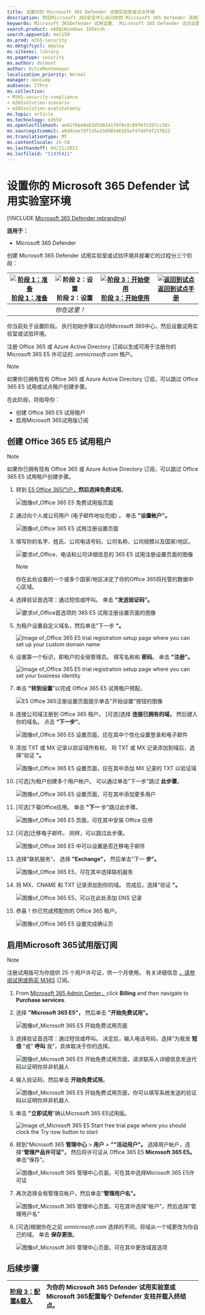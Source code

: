 ```yaml
---
title: 设置你的 Microsoft 365 Defender 试用实验室或试点环境
description: 然后Microsoft 365安全中心访问你的 Microsoft 365 Defender 试用实验室环境
keywords: Microsoft 365Defender 试用设置， Microsoft 365 Defender 试点设置， 尝试 Microsoft 365 Defender， Microsoft 365 Defender 评估实验室设置
search.product: eADQiWindows 10XVcnh
search.appverid: met150
ms.prod: m365-security
ms.mktglfcycl: deploy
ms.sitesec: library
ms.pagetype: security
ms.author: dolmont
author: DulceMontemayor
localization_priority: Normal
manager: dansimp
audience: ITPro
ms.collection:
- M365-security-compliance
- m365solution-scenario
- m365solution-evalutatemtp
ms.topic: article
ms.technology: m365d
ms.openlocfilehash: ae81f6be0a83d5d0141f0f0c8c89f8f2207cc56c
ms.sourcegitcommit: a8d8cee7df535a150985d6165afdfddfdf21f622
ms.translationtype: MT
ms.contentlocale: zh-CN
ms.lasthandoff: 04/21/2021
ms.locfileid: "51935421"
---
```

# <a name="set-up-your-microsoft-365-defender-trial-lab-environment"></a>设置你的 Microsoft 365 Defender 试用实验室环境 

[!INCLUDE [Microsoft 365 Defender rebranding](../includes/microsoft-defender.md)]


**适用于：**
- Microsoft 365 Defender 


创建 Microsoft 365 Defender 试用实验室或试验环境并部署它的过程分三个阶段：

|[![阶段 1：准备](../../media/phase-diagrams/prepare.png)](prepare-m365d-eval.md)<br/>[阶段 1：准备](prepare-m365d-eval.md) |![阶段 2：设置](../../media/phase-diagrams/setup.png)<br/>阶段 2：设置 |[![阶段 3：开始使用](../../media/phase-diagrams/onboard.png)](config-m365d-eval.md)<br/>[阶段 3：开始使用](config-m365d-eval.md) | [![返回到试点](../../media/phase-diagrams/backtopilot.png)](m365d-pilot.md)<br/>[返回到试点手册](m365d-pilot.md) |
|--|--|--|--|
||*你在这里！*  | | |


你当前处于设置阶段。 执行初始步骤以访问Microsoft 365中心，然后设置试用实验室或试验环境。

注册 Office 365 或 Azure Active Directory 订阅以生成可用于注册你的 Microsoft 365 E5 许可证的 *.onmicrosoft.com* 租户。 

>[!NOTE]
>如果你已拥有现有 Office 365 或 Azure Active Directory 订阅，可以跳过 Office 365 E5 试用或试点租户创建步骤。

在此阶段，将指导你：
- 创建 Office 365 E5 试用租户
- 启用Microsoft 365试用版订阅


## <a name="create-an-office-365-e5-trial-tenant"></a>创建 Office 365 E5 试用租户
>[!NOTE]
>如果你已拥有现有 Office 365 或 Azure Active Directory 订阅，可以跳过 Office 365 E5 试用租户创建步骤。

1. 转到 [E5 Office 365门户，](https://www.microsoft.com/microsoft-365/business/office-365-enterprise-e5-business-software?activetab=pivot%3aoverviewtab)**然后选择免费试用**。

   ![图像of_Office 365 E5 免费试用版页面](../../media/mtp-eval-9.png)
  
2. 通过向个人或公司用户 (电子邮件地址完成) 。 单击 **"设置帐户"。**

   ![图像of_Office 365 E5 试用注册设置页面](../../media/mtp-eval-10.png)

3. 填写你的名字、姓氏、公司电话号码、公司名称、公司规模以及国家/地区。  

   ![要求of_Office、电话和公司详细信息的 365 E5 试用注册设置页面的图像](../../media/mtp-eval-11.png)
   
   > [!NOTE]
   > 你在此处设置的一个或多个国家/地区决定了你的Office 365将托管的数据中心区域。
  
4. 选择验证首选项：通过短信或呼叫。 单击 **"发送验证码"。** 

   ![要求of_Office首选项的 365 E5 试用注册设置页面的图像](../../media/mtp-eval-12.png)

5. 为租户设置自定义域名，然后单击"下一步 **"。**

   ![Image of_Office 365 E5 trial registration setup page where you can set up your custom domain name](../../media/mtp-eval-13.png)
 
6. 设置第一个标识，即租户的全局管理员。 填写名称和 **密码**。 单击 **"注册"。**

   ![Image of_Office 365 E5 trial registration setup page where you can set your business identity](../../media/mtp-eval-14.png)

7. 单击 **"转到设置**"以完成 Office 365 E5 试用租户预配。

   ![E5 Office 365注册设置页面提示单击"开始设置"按钮的图像](../../media/mtp-eval-15.png)

8. 连接公司域注册到 Office 365 租户。 [可选]选择 **连接已拥有的域，** 然后键入你的域名。 点击 **“下一步”**。

   ![图像of_Office 365 E5 设置页面，应在其中个性化设置登录和电子邮件](../../media/mtp-eval-16.png)
 
9. 添加 TXT 或 MX 记录以验证域所有权。 将 TXT 或 MX 记录添加到域后，选择"验证 **"。**

   ![图像of_Office 365 E5 设置页面，应在其中添加 MX 记录的 TXT 以验证域](../../media/mtp-eval-17.png)
 
10. [可选]为租户创建多个用户帐户。 可以通过单击"下一步"跳过 **此步骤**。

    ![图像of_Office 365 E5 设置页面，可在其中添加更多用户](../../media/mtp-eval-18.png)
 
11. [可选]下载Office应用。 单击 **"下一** 步"跳过此步骤。 

    ![图像of_Office 365 E5 页面，可在其中安装 Office 应用](../../media/mtp-eval-19.png)

12. [可选]迁移电子邮件。 同样，可以跳过此步骤。

    ![图像of_Office 365 E5 中可以设置是否迁移电子邮件](../../media/mtp-eval-20.png)
 
13. 选择"联机服务"。 选择 **"Exchange"，** 然后单击"下一 **步"。** 

    ![图像of_Office 365 E5，可在其中选择联机服务](../../media/mtp-eval-21.png)

14. 将 MX、CNAME 和 TXT 记录添加到你的域。 完成后，选择"验证 **"。**

    ![图像of_Office 365 E5，可以在此处添加 DNS 记录](../../media/mtp-eval-22.png)
 
15. 恭喜！你已完成预配你的 Office 365 租户。

    ![图像of_Office 365 E5 设置完成确认页](../../media/mtp-eval-23.png)

## <a name="enable-microsoft-365-trial-subscription"></a>启用Microsoft 365试用版订阅

>[!NOTE]
>注册试用版可为你提供 25 个用户许可证，供一个月使用。 有关详细信息 [，请参阅试用或购买 M365](../../commerce/try-or-buy-microsoft-365.md) 订阅。

1. From [Microsoft 365 Admin Center，](https://admin.microsoft.com/)click **Billing** and then navigate to **Purchase services**.

2. 选择 **"Microsoft 365 E5"，** 然后单击 **"开始免费试用"。** 

   ![图像of_Microsoft 365 E5 开始免费试用页面](../../media/mtp-eval-24.png)

3. 选择验证首选项：通过短信或呼叫。 决定后，输入电话号码，选择"为我发 **短信** "或" **呼叫** 我"，具体取决于你的选择。

   ![图像of_Microsoft 365 E5 开始免费试用页面，请求联系人详细信息发送代码以证明你并非机器人](../../media/mtp-eval-25.png)
 
4. 输入验证码，然后单击 **开始免费试用**。

   ![图像of_Microsoft 365 E5 开始免费试用页面，你可以填写系统发送的验证码以证明你并非机器人](../../media/mtp-eval-26.png)

5. 单击 **"立即试用**"确认Microsoft 365 E5试用版。

   ![Image of_Microsoft 365 E5 Start free trial page where you should clock the Try now button to start](../../media/mtp-eval-27.png)
 
6. 转到"Microsoft 365 **管理中心**  >  **用户**  >  **""活动用户"。** 选择用户帐户，选择"**管理产品许可证"，** 然后将许可证从 Office 365 E5 **Microsoft 365 E5。** 单击“保存”。

   ![图像of_Microsoft 365 管理中心页面，可在其中选择Microsoft 365 E5许可证](../../media/mtp-eval-28.png)
 
7. 再次选择全局管理员帐户，然后单击"**管理用户名"。**

   ![图像of_Microsoft 365 管理中心页面，可在其中选择"帐户"，然后选择"管理用户名"](../../media/mtp-eval-29.png)

8. [可选]根据你在之前 *onmicrosoft.com* 选择的不同，将域从一个域更改为你自己的域。 单击 **保存更改**。

   ![图像of_Microsoft 365 管理中心页面，可在其中更改域首选项](../../media/mtp-eval-30.png)



## <a name="next-step"></a>后续步骤
|[阶段 3：配置&载入](config-m365d-eval.md) | 为你的 Microsoft 365 Defender 试用实验室或Microsoft 365配置每个 Defender 支柱并载入终结点。
|:-------|:-----|
